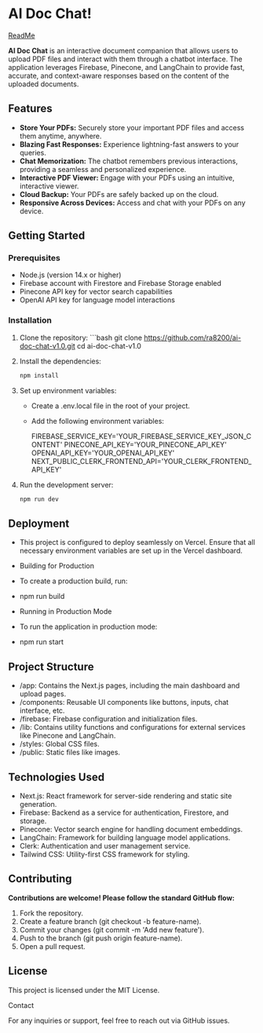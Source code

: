 # AI Doc Chat!

[ReadMe](https://github.com/user-attachments/assets/b701939b-c663-41be-ac88-ed6ef085823a)


**AI Doc Chat** is an interactive document companion that allows users to upload PDF files and interact with them through a chatbot interface. The application leverages Firebase, Pinecone, and LangChain to provide fast, accurate, and context-aware responses based on the content of the uploaded documents.

## Features

- **Store Your PDFs:** Securely store your important PDF files and access them anytime, anywhere.
- **Blazing Fast Responses:** Experience lightning-fast answers to your queries.
- **Chat Memorization:** The chatbot remembers previous interactions, providing a seamless and personalized experience.
- **Interactive PDF Viewer:** Engage with your PDFs using an intuitive, interactive viewer.
- **Cloud Backup:** Your PDFs are safely backed up on the cloud.
- **Responsive Across Devices:** Access and chat with your PDFs on any device.

## Getting Started

### Prerequisites

- Node.js (version 14.x or higher)
- Firebase account with Firestore and Firebase Storage enabled
- Pinecone API key for vector search capabilities
- OpenAI API key for language model interactions

### Installation

1. Clone the repository:
        ```bash
    git clone https://github.com/ra8200/ai-doc-chat-v1.0.git
    cd ai-doc-chat-v1.0

2. Install the dependencies:
    ```bash
    npm install

3. Set up environment variables:

    - Create a .env.local file in the root of your project.

    - Add the following environment variables:

        FIREBASE_SERVICE_KEY='YOUR_FIREBASE_SERVICE_KEY_JSON_CONTENT'
        PINECONE_API_KEY='YOUR_PINECONE_API_KEY'
        OPENAI_API_KEY='YOUR_OPENAI_API_KEY'
        NEXT_PUBLIC_CLERK_FRONTEND_API='YOUR_CLERK_FRONTEND_API_KEY'

4. Run the development server:
    ```bash
    npm run dev

## Deployment

- This project is configured to deploy seamlessly on Vercel. Ensure that all necessary environment variables are set up in the Vercel dashboard.

- Building for Production

- To create a production build, run:

- npm run build

- Running in Production Mode

- To run the application in production mode:

- npm run start

## Project Structure

- /app: Contains the Next.js pages, including the main dashboard and upload pages.
- /components: Reusable UI components like buttons, inputs, chat interface, etc.
- /firebase: Firebase configuration and initialization files.
- /lib: Contains utility functions and configurations for external services like Pinecone and LangChain.
- /styles: Global CSS files.
- /public: Static files like images.

## Technologies Used

- Next.js: React framework for server-side rendering and static site generation.
- Firebase: Backend as a service for authentication, Firestore, and storage.
- Pinecone: Vector search engine for handling document embeddings.
- LangChain: Framework for building language model applications.
- Clerk: Authentication and user management service.
- Tailwind CSS: Utility-first CSS framework for styling.

## Contributing

**Contributions are welcome! Please follow the standard GitHub flow:**

1. Fork the repository.
2. Create a feature branch (git checkout -b feature-name).
3. Commit your changes (git commit -m 'Add new feature').
4. Push to the branch (git push origin feature-name).
5. Open a pull request.

## License

This project is licensed under the MIT License.

Contact

For any inquiries or support, feel free to reach out via GitHub issues.

